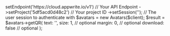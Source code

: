 <?php

use Appwrite\Client;
use Appwrite\Services\Avatars;

$client = (new Client())
    ->setEndpoint('https://cloud.appwrite.io/v1') // Your API Endpoint
    ->setProject('5df5acd0d48c2') // Your project ID
    ->setSession(''); // The user session to authenticate with

$avatars = new Avatars($client);

$result = $avatars->getQR(
    text: '<TEXT>',
    size: 1, // optional
    margin: 0, // optional
    download: false // optional
);
